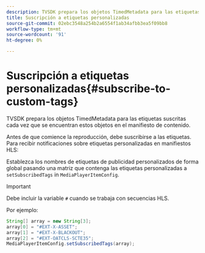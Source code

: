 ```yaml
---
description: TVSDK prepara los objetos TimedMetadata para las etiquetas suscritas cada vez que se encuentran estos objetos en el manifiesto de contenido.
title: Suscripción a etiquetas personalizadas
source-git-commit: 02ebc3548a254b2a6554f1ab34afbb3ea5f09bb8
workflow-type: tm+mt
source-wordcount: '91'
ht-degree: 0%

---
```


# Suscripción a etiquetas personalizadas{#subscribe-to-custom-tags}

TVSDK prepara los objetos TimedMetadata para las etiquetas suscritas cada vez que se encuentran estos objetos en el manifiesto de contenido.

Antes de que comience la reproducción, debe suscribirse a las etiquetas.
Para recibir notificaciones sobre etiquetas personalizadas en manifiestos HLS:

Establezca los nombres de etiquetas de publicidad personalizados de forma global pasando una matriz que contenga las etiquetas personalizadas a `setSubscribedTags` in `MediaPlayerItemConfig`.

>[!IMPORTANT]
>
>Debe incluir la variable `#` cuando se trabaja con secuencias HLS.

Por ejemplo:

```java
String[] array = new String[3]; 
array[0] = "#EXT-X-ASSET"; 
array[1] = "#EXT-X-BLACKOUT"; 
array[2] = "#EXT-OATCLS-SCTE35"; 
MediaPlayerItemConfig.setSubscribedTags(array);
```
